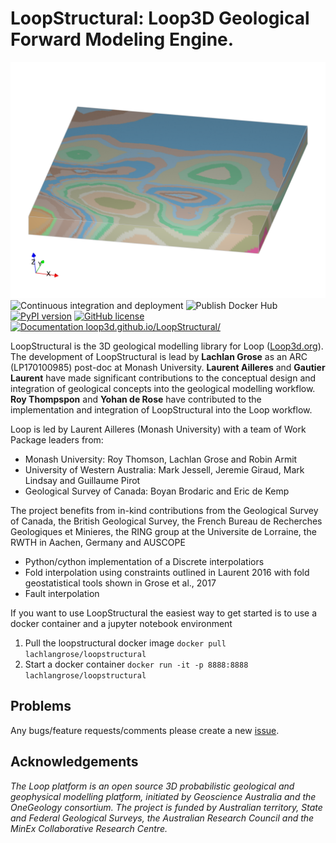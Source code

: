 # LoopStructural: Loop3D Geological Forward Modeling Engine.
![3D model of Hamersley created using loopstructural](docs/source/images/image823.png)
![Continuous integration and deployment](https://github.com/Loop3D/LoopStructural/workflows/Continuous%20integration%20and%20deployment/badge.svg)
![Publish Docker Hub](https://github.com/Loop3D/LoopStructural/workflows/Publish%20Docker%20Hub/badge.svg)
[![PyPI version](https://badge.fury.io/py/LoopStructural.svg)](https://badge.fury.io/py/LoopStructural)
[![GitHub license](https://img.shields.io/github/license/Naereen/StrapDown.js.svg)](https://github.com/Loop3D/LoopStructural/blob/master/LICENSE)
[![Documentation loop3d.github.io/LoopStructural/](https://img.shields.io/badge/docs-githubio-brightgreen)](https://loop3d.github.io/LoopStructural)


LoopStructural is the 3D geological modelling library for Loop ([Loop3d.org](https://loop3d.org/)). The development of LoopStructural is lead by **Lachlan Grose** as an ARC (LP170100985) post-doc at Monash University. **Laurent Ailleres** and **Gautier Laurent** have made significant contributions to the conceptual design and integration of geological concepts into the geological modelling workflow. **Roy Thompspon** and **Yohan de Rose** have contributed to the implementation and integration of LoopStructural into the Loop workflow. 

Loop is led by Laurent Ailleres (Monash University) with a team of Work Package leaders from:
* Monash University: Roy Thomson, Lachlan Grose and Robin Armit
* University of Western Australia: Mark Jessell, Jeremie Giraud, Mark Lindsay and Guillaume Pirot
* Geological Survey of Canada: Boyan Brodaric and Eric de Kemp

The project benefits from in-kind contributions from the Geological Survey of Canada, the British Geological Survey, the French Bureau de Recherches Geologiques et Minieres, the RING group at the Universite de Lorraine, the RWTH in Aachen, Germany and AUSCOPE

* Python/cython implementation of a Discrete interpolatiors  
* Fold interpolation using constraints outlined in Laurent 2016 with fold geostatistical tools shown in Grose et al., 2017
* Fault interpolation 

If you want to use LoopStructural the easiest way to get started is to use a docker container and a jupyter notebook environment

1. Pull the loopstructural docker image `docker pull lachlangrose/loopstructural`
2. Start a docker container `docker run -it -p 8888:8888 lachlangrose/loopstructural`


## Problems
Any bugs/feature requests/comments please create a new [issue](https://github.com/Loop3D/LoopStructural/issues). 

## Acknowledgements
*The Loop platform is an open source 3D probabilistic geological and geophysical modelling platform, initiated by Geoscience Australia and the OneGeology consortium. The project is funded by Australian territory, State and Federal Geological Surveys, the Australian Research Council and the MinEx Collaborative Research Centre.*
